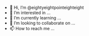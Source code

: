 - 👋 Hi, I’m @eightyeightpointeighteight
- 👀 I’m interested in ...
- 🌱 I’m currently learning ...
- 💞️ I’m looking to collaborate on ...
- 📫 How to reach me ...

<!---
eightyeightpointeighteight/eightyeightpointeighteight is a ✨ special ✨ repository because its `README.md` (this file) appears on your GitHub profile.
You can click the Preview link to take a look at your changes.
--->

